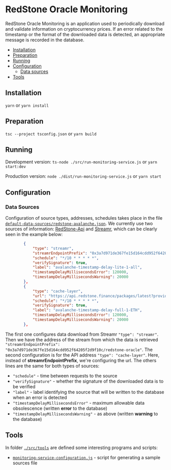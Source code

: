 # RedStone Oracle Monitoring
RedStone Oracle Monitoring is an application used to periodically download and validate information on cryptocurrency prices. If an error related to the timestamp or the format of the downloaded data is detected, an appropriate message is recorded in the database.
- [Installation](#installation)
- [Preparation](#Preparation)
- [Running](#running)
- [Configuration](#configuration)
    - [Data sources](#Data-Sources)
- [Tools](#Tools)

## Installation
`yarn`
or
`yarn install`

## Preparation 

`tsc --project tsconfig.json`
or
`yarn build`

## Running

Development version:
`ts-node ./src/run-monitoring-service.js`
or
`yarn start:dev`

Production version:
`node ./dist/run-monitoring-service.js`
or
`yarn start`


## Configuration

### Data Sources
Configuration of source types, addresses, schedules takes place in the file  [`default-data-sources/redstone-avalanche.json`](default-data-sources/redstone-avalanche.json).
We currently use two sources of information: [RedStone-Api](https://redstone.finance/#api) and [Streamr](https://streamr.network/docs/streamr-network/using-a-light-node), which can be clearly seen in the example below:
```json
        {
            "type": "streamr",
            "streamrEndpointPrefix": "0x3a7d971de367fe15d164cdd952f64205f2d9f10c/redstone-oracle",
            "schedule": "*/10 * * * * *",
            "verifySignature": true,
            "label": "avalanche-timestamp-delay-lite-1-all",
            "timestampDelayMillisecondsError": 120000,
            "timestampDelayMillisecondsWarning": 20000
        },
        {
            "type": "cache-layer",
            "url": "https://api.redstone.finance/packages/latest?provider=f1Ipos2fVPbxPVO65GBygkMyW0tkAhp2hdprRPPBBN8&symbol=ETH",
            "schedule": "*/10 * * * * *",
            "verifySignature": true,
            "label": "avalanche-timestamp-delay-full-1-ETH",
            "timestampDelayMillisecondsError": 120000,
            "timestampDelayMillisecondsWarning": 20000
        },
```
The first one configures data download from Streamr `"type": "streamr"`. Then we have the address of the stream from which the data is retrieved `"streamrEndpointPrefix": "0x3a7d971de367fe15d164cdd952f64205f2d9f10c/redstone-oracle"`. 
The second configuration is for the API address `"type": "cache-layer"`. Here, instead of **streamrEndpointPrefix**, we're configuring the url.
The others lines are the same for both types of sources:
- `"schedule"` - time between requests to the source
- `"verifySignature"` - whether the signature of the downloaded data is to be verified
- `"label"` - label identifying the source that will be written to the database when an error is detected
- `"timestampDelayMillisecondsError"` - maximum allowable data obsolescence (written **error** to the database)
- `"timestampDelayMillisecondsWarning"` - as above (written **warning** to the database)


## Tools
In folder [`./src/tools`](src/tools) are defined some interesting programs and scripts:
- [`monitoring-service-configuration.js`](#src/tools/monitoring-service-configuration.js) - script for generating a sample sources file
